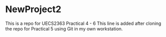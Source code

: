 # NewProject2
This is a repo for UECS2363 Practical 4 - 6
This line is added after cloning the repo for Practical 5 using Git in my own workstation.
